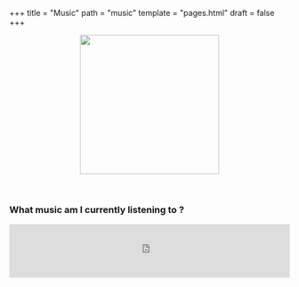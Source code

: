 +++
title = "Music"
path = "music"
template = "pages.html"
draft = false
+++

<div align="center">

 <p align="center">
   
  <img src="https://sachinsenal0x64.github.io/picx-images-hosting/pepe-listening-to-music.283fpx8jor0g.gif" alt=" " align="center" width="250" height="250"> 
  
</p>
</div>

<br>

### What music am I currently listening to ?

<div align="left">
 
<iframe src="https://embed.tidal.com/tracks/294404537?disableAnalytics=true" allowfullscreen="allowfullscreen" frameborder="0" style="width:100%;height:96px"></iframe>

</div>
